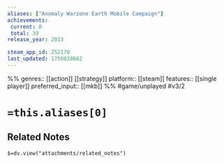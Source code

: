 ```yaml
---
aliases: ["Anomaly Warzone Earth Mobile Campaign"]
achievements:
 current: 0
 total: 39
release_year: 2013

steam_app_id: 252170
last_updated: 1750038662
---
```

%%
genres:: [[action]] [[strategy]]
platform:: [[steam]]
features:: [[single player]]
preferred_input:: [[mkb]]
%%
#game/unplayed
#v3/2

# `=this.aliases[0]`
## Related Notes
`$=dv.view("attachments/related_notes")`
